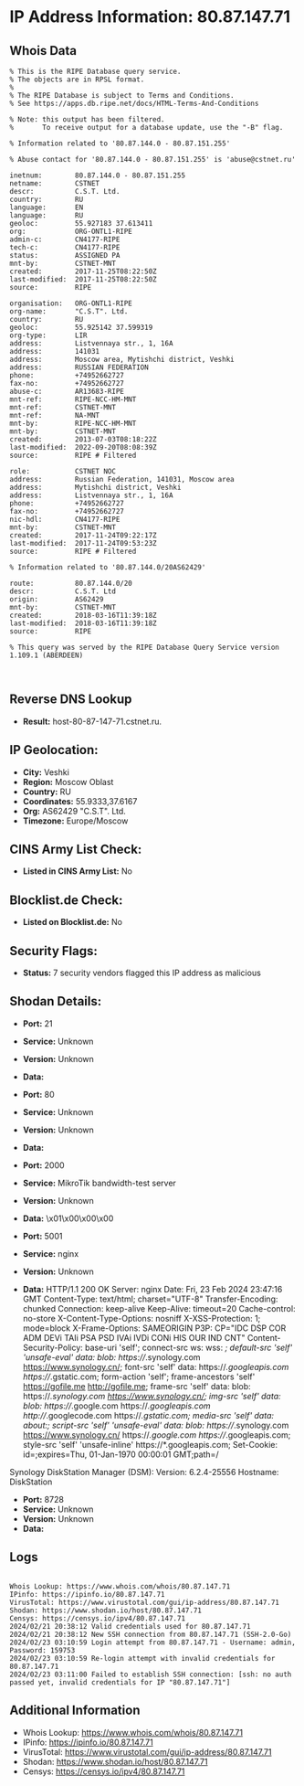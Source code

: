 # IP Address Information: 80.87.147.71

## Whois Data
```
% This is the RIPE Database query service.
% The objects are in RPSL format.
%
% The RIPE Database is subject to Terms and Conditions.
% See https://apps.db.ripe.net/docs/HTML-Terms-And-Conditions

% Note: this output has been filtered.
%       To receive output for a database update, use the "-B" flag.

% Information related to '80.87.144.0 - 80.87.151.255'

% Abuse contact for '80.87.144.0 - 80.87.151.255' is 'abuse@cstnet.ru'

inetnum:        80.87.144.0 - 80.87.151.255
netname:        CSTNET
descr:          C.S.T. Ltd.
country:        RU
language:       EN
language:       RU
geoloc:         55.927183 37.613411
org:            ORG-ONTL1-RIPE
admin-c:        CN4177-RIPE
tech-c:         CN4177-RIPE
status:         ASSIGNED PA
mnt-by:         CSTNET-MNT
created:        2017-11-25T08:22:50Z
last-modified:  2017-11-25T08:22:50Z
source:         RIPE

organisation:   ORG-ONTL1-RIPE
org-name:       "C.S.T". Ltd.
country:        RU
geoloc:         55.925142 37.599319
org-type:       LIR
address:        Listvennaya str., 1, 16A
address:        141031
address:        Moscow area, Mytishchi district, Veshki
address:        RUSSIAN FEDERATION
phone:          +74952662727
fax-no:         +74952662727
abuse-c:        AR13683-RIPE
mnt-ref:        RIPE-NCC-HM-MNT
mnt-ref:        CSTNET-MNT
mnt-ref:        NA-MNT
mnt-by:         RIPE-NCC-HM-MNT
mnt-by:         CSTNET-MNT
created:        2013-07-03T08:18:22Z
last-modified:  2022-09-20T08:08:39Z
source:         RIPE # Filtered

role:           CSTNET NOC
address:        Russian Federation, 141031, Moscow area
address:        Mytishchi district, Veshki
address:        Listvennaya str., 1, 16A
phone:          +74952662727
fax-no:         +74952662727
nic-hdl:        CN4177-RIPE
mnt-by:         CSTNET-MNT
created:        2017-11-24T09:22:17Z
last-modified:  2017-11-24T09:53:23Z
source:         RIPE # Filtered

% Information related to '80.87.144.0/20AS62429'

route:          80.87.144.0/20
descr:          C.S.T. Ltd
origin:         AS62429
mnt-by:         CSTNET-MNT
created:        2018-03-16T11:39:18Z
last-modified:  2018-03-16T11:39:18Z
source:         RIPE

% This query was served by the RIPE Database Query Service version 1.109.1 (ABERDEEN)



```
## Reverse DNS Lookup
- **Result:** host-80-87-147-71.cstnet.ru.

## IP Geolocation:
- **City:** Veshki
- **Region:** Moscow Oblast
- **Country:** RU
- **Coordinates:** 55.9333,37.6167
- **Org:** AS62429 "C.S.T". Ltd.
- **Timezone:** Europe/Moscow

## CINS Army List Check:
- **Listed in CINS Army List:** 
No

## Blocklist.de Check:
- **Listed on Blocklist.de:** 
No

## Security Flags:
- **Status:** 7 security vendors flagged this IP address as malicious

## Shodan Details:
- **Port:** 21
- **Service:** Unknown
- **Version:** Unknown
- **Data:** 

- **Port:** 80
- **Service:** Unknown
- **Version:** Unknown
- **Data:** 

- **Port:** 2000
- **Service:** MikroTik bandwidth-test server
- **Version:** Unknown
- **Data:** \x01\x00\x00\x00

- **Port:** 5001
- **Service:** nginx
- **Version:** Unknown
- **Data:** HTTP/1.1 200 OK
Server: nginx
Date: Fri, 23 Feb 2024 23:47:16 GMT
Content-Type: text/html; charset="UTF-8"
Transfer-Encoding: chunked
Connection: keep-alive
Keep-Alive: timeout=20
Cache-control: no-store
X-Content-Type-Options: nosniff
X-XSS-Protection: 1; mode=block
X-Frame-Options: SAMEORIGIN
P3P: CP="IDC DSP COR ADM DEVi TAIi PSA PSD IVAi IVDi CONi HIS OUR IND CNT"
Content-Security-Policy: base-uri 'self';  connect-src ws: wss: *; default-src 'self' 'unsafe-eval' data: blob: https://*.synology.com https://www.synology.cn/; font-src 'self' data: https://*.googleapis.com https://*.gstatic.com; form-action 'self'; frame-ancestors 'self' https://gofile.me http://gofile.me; frame-src 'self' data: blob: https://*.synology.com https://www.synology.cn/; img-src 'self' data: blob: https://*.google.com https://*.googleapis.com http://*.googlecode.com https://*.gstatic.com; media-src 'self' data: about:;  script-src 'self' 'unsafe-eval' data: blob: https://*.synology.com https://www.synology.cn/ https://*.google.com https://*.googleapis.com; style-src 'self' 'unsafe-inline' https://*.googleapis.com;
Set-Cookie: id=;expires=Thu, 01-Jan-1970 00:00:01 GMT;path=/


Synology DiskStation Manager (DSM):
  Version: 6.2.4-25556
  Hostname: DiskStation


- **Port:** 8728
- **Service:** Unknown
- **Version:** Unknown
- **Data:** 

## Logs
```

Whois Lookup: https://www.whois.com/whois/80.87.147.71
IPinfo: https://ipinfo.io/80.87.147.71
VirusTotal: https://www.virustotal.com/gui/ip-address/80.87.147.71
Shodan: https://www.shodan.io/host/80.87.147.71
Censys: https://censys.io/ipv4/80.87.147.71
2024/02/21 20:38:12 Valid credentials used for 80.87.147.71
2024/02/21 20:38:12 New SSH connection from 80.87.147.71 (SSH-2.0-Go)
2024/02/23 03:10:59 Login attempt from 80.87.147.71 - Username: admin, Password: 159753
2024/02/23 03:10:59 Re-login attempt with invalid credentials for 80.87.147.71
2024/02/23 03:11:00 Failed to establish SSH connection: [ssh: no auth passed yet, invalid credentials for IP "80.87.147.71"]

```
## Additional Information
- Whois Lookup: https://www.whois.com/whois/80.87.147.71
- IPinfo: https://ipinfo.io/80.87.147.71
- VirusTotal: https://www.virustotal.com/gui/ip-address/80.87.147.71
- Shodan: https://www.shodan.io/host/80.87.147.71
- Censys: https://censys.io/ipv4/80.87.147.71

